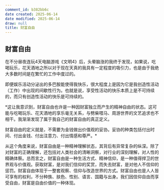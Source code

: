 ```yaml
---
comment_id: b382bb6c
date created: 2025-06-14
date modified: 2025-06-14
draw: null
title: 财富自由
---
```

## 财富自由

在不分昼夜连玩4天电脑游戏《文明4》后，头晕脑涨的我终于发现，如果说，吃喝玩乐，花天酒地之所以对于现在天真的我具有一定程度的吸引力，也是由于我绝大多数时间是在繁忙的工作中度过的。

即便娱乐活动分泌出的多巴胺能使得我快乐，很大程度上是因为它是我创造性活动（工作）中出现的间歇性行为。也就是说，享受性活动的快乐本质上是不可持续的，而只有创造性活动的快乐是可持续的。

*这让我意识到，财富自由也许是一种因财富独立而产生的精神自由的状态。这可能与吃喝玩乐、花天酒地的享乐毫无关系，与劈柴喂马、周游世界的文艺追求也不相干。我渐渐发现了属于我自己的财富自由的真正定义。

财富自由的定义就是，不需要为金钱做出价值观的妥协。妥协的种类包括付出时间、付出金钱、付出注意力、付出情感和尊严。*

从这个角度来说，财富自由是一种精神理解状态，其背后有异常复杂的纵深。除了对财富的正确理解，还包括对人类社会的清晰洞察，对行业的深刻理解，对人性的精确体察。总而言之，财富自由是一种生活方式、精神信仰，是一种值得捍卫的世界观与价值观。获取财富，是对我们信仰的奖赏，而失去财富，是对他人不信仰的惩罚。财富自由体现于一整套观察、信仰与改造世界的方式。财富自由也是人人皆可享有的权利，不分种族、肤色、性别、语言、国籍与出身。我们因信仰自由而享受自由，财富是自由价值的一种体现。

